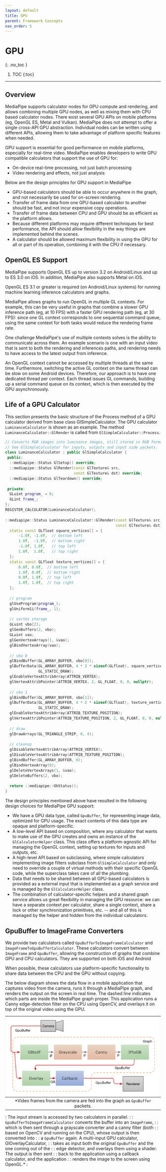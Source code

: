 ```yaml
---
layout: default
title: GPU
parent: Framework Concepts
nav_order: 5
---
```


# GPU
{: .no_toc }

1. TOC
{:toc}
---

## Overview

MediaPipe supports calculator nodes for GPU compute and rendering, and allows combining multiple GPU nodes, as well as mixing them with CPU based calculator nodes. There exist several GPU APIs on mobile platforms (eg, OpenGL ES, Metal and Vulkan). MediaPipe does not attempt to offer a single cross-API GPU abstraction. Individual nodes can be written using different APIs, allowing them to take advantage of platform specific features when needed.

GPU support is essential for good performance on mobile platforms, especially for real-time video. MediaPipe enables developers to write GPU compatible calculators that support the use of GPU for:

   * On-device real-time processing, not just batch processing
   * Video rendering and effects, not just analysis

Below are the design principles for GPU support in MediaPipe

   * GPU-based calculators should be able to occur anywhere in the graph, and not necessarily be used for on-screen rendering.
   * Transfer of frame data from one GPU-based calculator to another should be fast, and not incur expensive copy operations.
   * Transfer of frame data between CPU and GPU should be as efficient as the platform allows.
   * Because different platforms may require different techniques for best performance, the API should allow flexibility in the way things are implemented behind the scenes.
   * A calculator should be allowed maximum flexibility in using the GPU for all or part of its operation, combining it with the CPU if necessary.

## OpenGL ES Support

MediaPipe supports OpenGL ES up to version 3.2 on Android/Linux and up to ES 3.0
on iOS. In addition, MediaPipe also supports Metal on iOS.

OpenGL ES 3.1 or greater is required (on Android/Linux systems) for running
machine learning inference calculators and graphs.

MediaPipe allows graphs to run OpenGL in multiple GL contexts. For example, this
can be very useful in graphs that combine a slower GPU inference path (eg, at 10
FPS) with a faster GPU rendering path (eg, at 30 FPS): since one GL context
corresponds to one sequential command queue, using the same context for both
tasks would reduce the rendering frame rate.

One challenge MediaPipe's use of multiple contexts solves is the ability to
communicate across them. An example scenario is one with an input video that is
sent to both the rendering and inferences paths, and rendering needs to have
access to the latest output from inference.

An OpenGL context cannot be accessed by multiple threads at the same time.
Furthermore, switching the active GL context on the same thread can be slow on
some Android devices. Therefore, our approach is to have one dedicated thread
per context. Each thread issues GL commands, building up a serial command queue
on its context, which is then executed by the GPU asynchronously.

## Life of a GPU Calculator

This section presents the basic structure of the Process method of a GPU
calculator derived from base class GlSimpleCalculator. The GPU calculator
`LuminanceCalculator` is shown as an example. The method
`LuminanceCalculator::GlRender` is called from `GlSimpleCalculator::Process`.

```c++
// Converts RGB images into luminance images, still stored in RGB format.
// See GlSimpleCalculator for inputs, outputs and input side packets.
class LuminanceCalculator : public GlSimpleCalculator {
 public:
  ::mediapipe::Status GlSetup() override;
  ::mediapipe::Status GlRender(const GlTexture& src,
                               const GlTexture& dst) override;
  ::mediapipe::Status GlTeardown() override;

 private:
  GLuint program_ = 0;
  GLint frame_;
};
REGISTER_CALCULATOR(LuminanceCalculator);

::mediapipe::Status LuminanceCalculator::GlRender(const GlTexture& src,
                                                  const GlTexture& dst) {
  static const GLfloat square_vertices[] = {
      -1.0f, -1.0f,  // bottom left
      1.0f,  -1.0f,  // bottom right
      -1.0f, 1.0f,   // top left
      1.0f,  1.0f,   // top right
  };
  static const GLfloat texture_vertices[] = {
      0.0f, 0.0f,  // bottom left
      1.0f, 0.0f,  // bottom right
      0.0f, 1.0f,  // top left
      1.0f, 1.0f,  // top right
  };

  // program
  glUseProgram(program_);
  glUniform1i(frame_, 1);

  // vertex storage
  GLuint vbo[2];
  glGenBuffers(2, vbo);
  GLuint vao;
  glGenVertexArrays(1, &vao);
  glBindVertexArray(vao);

  // vbo 0
  glBindBuffer(GL_ARRAY_BUFFER, vbo[0]);
  glBufferData(GL_ARRAY_BUFFER, 4 * 2 * sizeof(GLfloat), square_vertices,
               GL_STATIC_DRAW);
  glEnableVertexAttribArray(ATTRIB_VERTEX);
  glVertexAttribPointer(ATTRIB_VERTEX, 2, GL_FLOAT, 0, 0, nullptr);

  // vbo 1
  glBindBuffer(GL_ARRAY_BUFFER, vbo[1]);
  glBufferData(GL_ARRAY_BUFFER, 4 * 2 * sizeof(GLfloat), texture_vertices,
               GL_STATIC_DRAW);
  glEnableVertexAttribArray(ATTRIB_TEXTURE_POSITION);
  glVertexAttribPointer(ATTRIB_TEXTURE_POSITION, 2, GL_FLOAT, 0, 0, nullptr);

  // draw
  glDrawArrays(GL_TRIANGLE_STRIP, 0, 4);

  // cleanup
  glDisableVertexAttribArray(ATTRIB_VERTEX);
  glDisableVertexAttribArray(ATTRIB_TEXTURE_POSITION);
  glBindBuffer(GL_ARRAY_BUFFER, 0);
  glBindVertexArray(0);
  glDeleteVertexArrays(1, &vao);
  glDeleteBuffers(2, vbo);

  return ::mediapipe::OkStatus();
}
```

The design principles mentioned above have resulted in the following design
choices for MediaPipe GPU support:

   * We have a GPU data type, called `GpuBuffer`, for representing image data, optimized for GPU usage. The exact contents of this data type are opaque and platform-specific.
   * A low-level API based on composition, where any calculator that wants to make use of the GPU creates and owns an instance of the `GlCalculatorHelper` class. This class offers a platform-agnostic API for managing the OpenGL context, setting up textures for inputs and outputs, etc.
   * A high-level API based on subclassing, where simple calculators implementing image filters subclass from `GlSimpleCalculator` and only need to override a couple of virtual methods with their specific OpenGL code, while the superclass takes care of all the plumbing.
   * Data that needs to be shared between all GPU-based calculators is provided as a external input that is implemented as a graph service and is managed by the `GlCalculatorHelper` class.
   * The combination of calculator-specific helpers and a shared graph service allows us great flexibility in managing the GPU resource: we can have a separate context per calculator, share a single context, share a lock or other synchronization primitives, etc. -- and all of this is managed by the helper and hidden from the individual calculators.

## GpuBuffer to ImageFrame Converters

We provide two calculators called `GpuBufferToImageFrameCalculator` and `ImageFrameToGpuBufferCalculator`. These calculators convert between `ImageFrame` and `GpuBuffer`, allowing the construction of graphs that combine GPU and CPU calculators. They are supported on both iOS and Android

When possible, these calculators use platform-specific functionality to share data between the CPU and the GPU without copying.

The below diagram shows the data flow in a mobile application that captures video from the camera, runs it through a MediaPipe graph, and renders the output on the screen in real time. The dashed line indicates which parts are inside the MediaPipe graph proper. This application runs a Canny edge-detection filter on the CPU using OpenCV, and overlays it on top of the original video using the GPU.

| ![How GPU calculators interact](../images/gpu_example_graph.png)             |
| :--------------------------------------------------------------------------: |
| *Video frames from the camera are fed into the graph as `GpuBuffer` packets. |
: The input stream is accessed by two calculators in parallel.                 :
: `GpuBufferToImageFrameCalculator` converts the buffer into an `ImageFrame`,  :
: which is then sent through a grayscale converter and a canny filter (both    :
: based on OpenCV and running on the CPU), whose output is then converted into :
: a `GpuBuffer` again. A multi-input GPU calculator, GlOverlayCalculator,      :
: takes as input both the original `GpuBuffer` and the one coming out of the   :
: edge detector, and overlays them using a shader. The output is then sent     :
: back to the application using a callback calculator, and the application     :
: renders the image to the screen using OpenGL.*                               :
